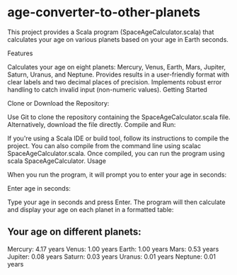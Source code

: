# age-converter-to-other-planets
This project provides a Scala program (SpaceAgeCalculator.scala) that calculates your age on various planets based on your age in Earth seconds.


Features

Calculates your age on eight planets: Mercury, Venus, Earth, Mars, Jupiter, Saturn, Uranus, and Neptune.
Provides results in a user-friendly format with clear labels and two decimal places of precision.
Implements robust error handling to catch invalid input (non-numeric values).
Getting Started

Clone or Download the Repository:

Use Git to clone the repository containing the SpaceAgeCalculator.scala file.
Alternatively, download the file directly.
Compile and Run:

If you're using a Scala IDE or build tool, follow its instructions to compile the project.
You can also compile from the command line using scalac SpaceAgeCalculator.scala.
Once compiled, you can run the program using scala SpaceAgeCalculator.
Usage

When you run the program, it will prompt you to enter your age in seconds:

Enter age in seconds:

Type your age in seconds and press Enter. The program will then calculate and display your age on each planet in a formatted table:

Your age on different planets:
------------------------------
Mercury:  4.17 years
Venus:    1.00 years
Earth:    1.00 years
Mars:     0.53 years
Jupiter: 0.08 years
Saturn:  0.03 years
Uranus: 0.01 years
Neptune: 0.01 years

